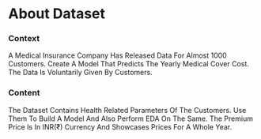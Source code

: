 # About Dataset
### Context
A Medical Insurance Company Has Released Data For Almost 1000 Customers. Create A Model That Predicts The Yearly Medical Cover Cost. The Data Is Voluntarily Given By Customers.

### Content
The Dataset Contains Health Related Parameters Of The Customers. Use Them To Build A Model And Also Perform EDA On The Same.
The Premium Price Is In INR(₹) Currency And Showcases Prices For A Whole Year.


